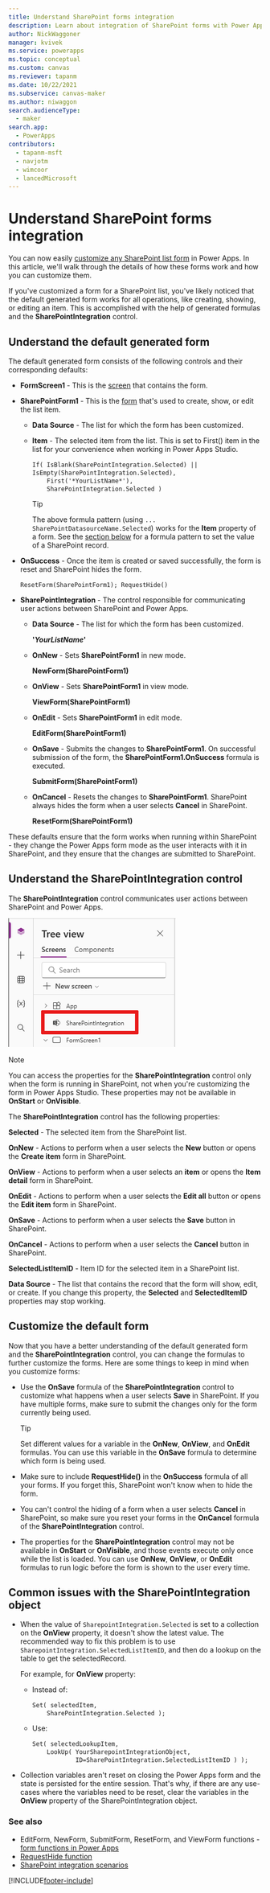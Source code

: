 ```yaml
---
title: Understand SharePoint forms integration
description: Learn about integration of SharePoint forms with Power Apps, and how to customize those forms.
author: NickWaggoner
manager: kvivek
ms.service: powerapps
ms.topic: conceptual
ms.custom: canvas
ms.reviewer: tapanm
ms.date: 10/22/2021
ms.subservice: canvas-maker
ms.author: niwaggon
search.audienceType: 
  - maker
search.app: 
  - PowerApps
contributors:
  - tapanm-msft
  - navjotm
  - wimcoor
  - lancedMicrosoft
---
```

# Understand SharePoint forms integration
You can now easily [customize any SharePoint list form](customize-list-form.md) in Power Apps. In this article, we'll walk through the details of how these forms work and how you can customize them.

If you've customized a form for a SharePoint list, you've likely noticed that the default generated form works for all operations, like creating, showing, or editing an item. This is accomplished with the help of generated formulas and the **SharePointIntegration** control.

## Understand the default generated form

The default generated form consists of the following controls and their corresponding defaults:

* **FormScreen1** - This is the [screen](controls/control-screen.md) that contains the form.

* **SharePointForm1** - This is the [form](working-with-forms.md) that's used to create, show, or edit the list item.

    * **Data Source** - The list for which the form has been customized.

    * **Item** - The selected item from the list. This is set to First() item in the list for your convenience when working in Power Apps Studio.

        ```powerapps-dot
        If( IsBlank(SharePointIntegration.Selected) || IsEmpty(SharePointIntegration.Selected),
            First('*YourListName*'),
            SharePointIntegration.Selected )
        ```
        > [!TIP]
        > The above formula pattern (using `... SharePointDatasourceName.Selected`) works for the **Item** property of a form. See the [section below](#common-issues-with-the-sharepointintegration-object) for a formula pattern to set the value of a SharePoint record.

* **OnSuccess** -  Once the item is created or saved successfully, the form is reset and SharePoint hides the form.

    ```powerapps-dot
    ResetForm(SharePointForm1); RequestHide()
    ```

* **SharePointIntegration** - The control responsible for communicating user actions between SharePoint and Power Apps.

    * **Data Source** - The list for which the form has been customized.

        **'*YourListName*'**

    * **OnNew** - Sets **SharePointForm1** in new mode.

        **NewForm(SharePointForm1)**

    * **OnView** - Sets **SharePointForm1** in view mode.

        **ViewForm(SharePointForm1)**

    * **OnEdit** - Sets **SharePointForm1** in edit mode.

        **EditForm(SharePointForm1)**

    * **OnSave** - Submits the changes to **SharePointForm1**. On successful submission of the form, the **SharePointForm1.OnSuccess** formula is executed.

        **SubmitForm(SharePointForm1)**

    * **OnCancel** - Resets the changes to **SharePointForm1**. SharePoint always hides the form when a user selects **Cancel** in SharePoint.

        **ResetForm(SharePointForm1)**

These defaults ensure that the form works when running within SharePoint - they change the Power Apps form mode as the user interacts with it in SharePoint, and they ensure that the changes are submitted to SharePoint.

## Understand the SharePointIntegration control
The **SharePointIntegration** control communicates user actions between SharePoint and Power Apps.

![SharePoint integration object.](./media/sharepoint-form-integration/sharepointintegration-object.png)

>[!NOTE]
>You can access the properties for the **SharePointIntegration** control only when the form is running in SharePoint, not when you're customizing the form in Power Apps Studio. These properties may not be available in **OnStart** or **OnVisible**. 

The **SharePointIntegration** control has the following properties:

**Selected** - The selected item from the SharePoint list.

**OnNew** - Actions to perform when a user selects the **New** button or opens the **Create item** form in SharePoint.

**OnView** - Actions to perform when a user selects an **item** or opens the **Item detail** form in SharePoint.

**OnEdit** - Actions to perform when a user selects the **Edit all** button or opens the **Edit item** form in SharePoint.

**OnSave** - Actions to perform when a user selects the **Save** button in SharePoint.

**OnCancel** - Actions to perform when a user selects the **Cancel** button in SharePoint.

**SelectedListItemID** - Item ID for the selected item in a SharePoint list.

**Data Source** - The list that contains the record that the form will show, edit, or create. If you change this property, the **Selected** and **SelectedItemID** properties may stop working.

## Customize the default form
Now that you have a better understanding of the default generated form and the **SharePointIntegration** control, you can change the formulas to further customize the forms. Here are some things to keep in mind when you customize forms:


* Use the **OnSave** formula of the **SharePointIntegration** control to customize what happens when a user selects **Save** in SharePoint. If you have multiple forms, make sure to submit the changes only for the form currently being used.

  > [!TIP]
  >    Set different values for a variable in the **OnNew**, **OnView**, and **OnEdit** formulas. You can use this variable in the **OnSave** formula to determine which form is being used.

* Make sure to include **RequestHide()** in the **OnSuccess** formula of all your forms. If you forget this, SharePoint won't know when to hide the form.

* You can't control the hiding of a form when a user selects **Cancel** in SharePoint, so make sure you reset your forms in the **OnCancel** formula of the **SharePointIntegration** control.

* The properties for the **SharePointIntegration** control may not be available in **OnStart** or **OnVisible**, and those events execute only once while the list is loaded. You can use **OnNew**, **OnView**, or **OnEdit** formulas to run logic before the form is shown to the user every time. 

## Common issues with the SharePointIntegration object

- When the value of `SharepointIntegration.Selected` is set to a collection on the **OnView** property, it doesn't show the latest value. The recommended way to fix this problem is to use `SharepointIntegration.SelectedListItemID`, and then do a lookup on the table to get the selectedRecord.

    For example, for **OnView** property:

    - Instead of:

        ```powerapps-dot
        Set( selectedItem,
            SharePointIntegration.Selected );
        ```

    - Use:
        ```powerapps-dot
        Set( selectedLookupItem,
            LookUp( YourSharepointIntegrationObject, 
                    ID=SharePointIntegration.SelectedListItemID ) );
        ```

- Collection variables aren't reset on closing the Power Apps form and the state is persisted for the entire session. That's why, if there are any use-cases where the variables need to be reset, clear the variables in the **OnView** property of the SharePointIntegration object.

### See also

- EditForm, NewForm, SubmitForm, ResetForm, and ViewForm functions - [form functions in Power Apps](functions/function-form.md)
- [RequestHide function](functions/function-requesthide.md)
- [SharePoint integration scenarios](sharepoint/scenarios-intro.md)


[!INCLUDE[footer-include](../../includes/footer-banner.md)]